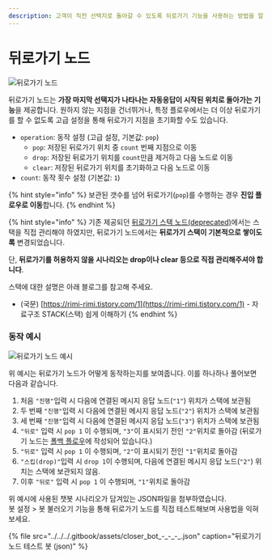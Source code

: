 ```yaml
---
description: 고객이 직전 선택지로 돌아갈 수 있도록 뒤로가기 기능을 사용하는 방법을 알아봅니다.
---
```


# 뒤로가기 노드

![&#xB4A4;&#xB85C;&#xAC00;&#xAE30; &#xB178;&#xB4DC;](../../../.gitbook/assets/back-navigation-node.png)

뒤로가기 노드는 **가장 마지막 선택지가 나타나는 자동응답이 시작된 위치로 돌아가는 기능**을 제공합니다. 원하지 않는 지점을 건너뛰거나, 특정 플로우에서는 더 이상 뒤로가기를 할 수 없도록 고급 설정을 통해 뒤로가기 지점을 초기화할 수도 있습니다.

* `operation`: 동작 설정 \(고급 설정, 기본값: `pop`\)
  * `pop`: 저장된 뒤로가기 위치 중 `count` 번째 지점으로 이동
  * `drop`: 저장된 뒤로가기 위치를 `count`만큼 제거하고 다음 노드로 이동
  * `clear`: 저장된 뒤로가기 위치를 초기화하고 다음 노드로 이동
* `count`: 동작 횟수 설정 \(기본값: `1`\)

{% hint style="info" %}
보관된 갯수를 넘어 뒤로가기\(`pop`\)를 수행하는 경우 **진입 플로우로 이동**합니다.
{% endhint %}

{% hint style="info" %}
기존 제공되던 [뒤로가기 스택 노드\(deprecated\)](backstack.md)에서는 스택을 직접 관리해야 하였지만, 뒤로가기 노드에서는 **뒤로가기 스택이 기본적으로 쌓이도록** 변경되었습니다.

단, **뒤로가기를 허용하지 않을 시나리오는 drop이나 clear 등으로 직접 관리해주셔야 합니다**.

스택에 대한 설명은 아래 블로그를 참고해 주세요. 

* \(국문\) [https://rimi-rimi.tistory.com/1](https://rimi-rimi.tistory.com/1) - 자료구조 STACK\(스택\) 쉽게 이해하기
{% endhint %}

### **동작 예시**

![&#xB4A4;&#xB85C;&#xAC00;&#xAE30; &#xB178;&#xB4DC; &#xC608;&#xC2DC;](../../../.gitbook/assets/back-navigation-node-example.gif)

위 예시는 뒤로가기 노드가 어떻게 동작하는지를 보여줍니다. 이를 하나하나 풀어보면 다음과 같습니다.

1. 처음 `"진행"`입력 시 다음에 연결된 메시지 응답 노드\(`"1"`\) 위치가 스택에 보관됨
2. 두 번째 `"진행"`입력 시 다음에 연결된 메시지 응답 노드\(`"2"`\) 위치가 스택에 보관됨
3. 세 번째 `"진행"`입력 시 다음에 연결된 메시지 응답 노드\(`"3"`\) 위치가 스택에 보관됨
4. `"뒤로"` 입력 시 `pop 1` 이 수행되며, `"3"`이 표시되기 전인 `"2"`위치로 돌아감 \(뒤로가기 노드는 [폴백 플로우](../flow.md#fallback-flow)에 작성되어 있습니다.\)
5.  `"뒤로"` 입력 시 `pop 1` 이 수행되며, `"2"`이 표시되기 전인 `"1"`위치로 돌아감
6.  `"스킵(drop)"`입력 시 `drop 1`이 수행되며, 다음에 연결된 메시지 응답 노드\(`"2"`\) 위치는 스택에 보관되지 않음.
7. 이후 `"뒤로"` 입력 시 `pop 1` 이 수행되며, `"1"`위치로 돌아감

위 예시에 사용된 챗봇 시나리오가 담겨있는 JSON파일을 첨부하였습니다.   
봇 설정 &gt; 봇 불러오기 기능을 통해 뒤로가기 노드를 직접 테스트해보며 사용법을 익혀보세요. 

{% file src="../../../.gitbook/assets/closer\_bot\_-\_-\_-\_.json" caption="뒤로가기 노드 테스트 봇 \(json\)" %}





